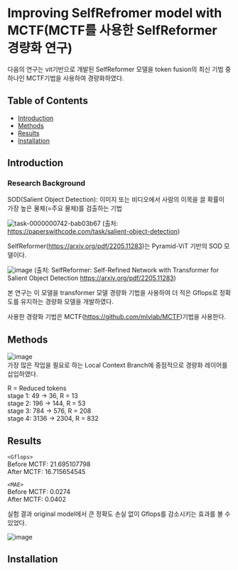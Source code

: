 # Improving SelfRefromer model with MCTF(MCTF를 사용한 SelfReformer 경량화 연구)

다음의 연구는 vit기반으로 개발된 SelfReformer 모델을 token fusion의 최신 기법 중 하나인 MCTF기법을 사용하여 경량화하였다.

## Table of Contents
- [Introduction](#introduction)
- [Methods](#methods)
- [Results](#results)
- [Installation](#installation)

## Introduction
### Research Background
SOD(Salient Object Detection): 이미지 또는 비디오에서 사람의 이목을 끌 확률이 가장 높은 물체(=주요 물체)를 검출하는 기법

![task-0000000742-bab03b67](https://github.com/user-attachments/assets/b5830c36-4ae8-4768-8e13-beed002bd345)
(출처: https://paperswithcode.com/task/salient-object-detection)

SelfReformer(https://arxiv.org/pdf/2205.11283)는 Pyramid-ViT 기반의 SOD 모델이다.

![image](https://github.com/user-attachments/assets/ce067397-7665-4c1d-ace3-337cd6551b77)
(출처: SelfReformer: Self-Refined Network with Transformer for Salient Object Detection https://arxiv.org/pdf/2205.11283)

본 연구는 이 모델을 transformer 모델 경량화 기법을 사용하여 더 적은 Gflops로 정확도를 유지하는 경량화 모델을 개발하였다.

사용한 경량화 기법은 MCTF(https://github.com/mlvlab/MCTF)기법을 사용한다.

## Methods
![image](https://github.com/user-attachments/assets/9ead283f-cec3-4690-b864-2c39c392e867)<br/>
가장 많은 작업을 필요로 하는 Local Context Branch에 중점적으로 경량화 레이어를 삽입하였다.

R = Reduced tokens<br/>
stage 1: 49 -> 36, R = 13<br/>
stage 2: 196 -> 144, R = 53<br/>
stage 3: 784 -> 576, R = 208<br/>
stage 4: 3136 -> 2304, R = 832

## Results

`<Gflops>`<br/>
Before MCTF: 21.695107798<br/>
After MCTF: 16.715654545

`<MAE>`<br/>
Before MCTF: 0.0274<br/>
After MCTF: 0.0402

실험 결과 original model에서 큰 정확도 손실 없이 Gflops를 감소시키는 효과를 볼 수 있었다.

![image](https://github.com/user-attachments/assets/ac62c3bb-c53f-444f-8e2c-4e49bfdf1e1d)

## Installation
